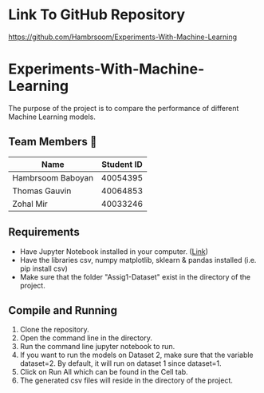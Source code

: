 # Link To GitHub Repository
https://github.com/Hambrsoom/Experiments-With-Machine-Learning

# Experiments-With-Machine-Learning
The purpose of the project is to compare the performance of different Machine Learning models.

## Team Members 👥
| Name          | Student ID    |
| ------------- |:-------------:|
|  Hambrsoom Baboyan | 40054395 |
|  Thomas Gauvin     | 40064853 |
|  Zohal Mir         | 40033246 |

## Requirements
- Have Jupyter Notebook installed in your computer. ([Link](https://jupyter.org/install))
- Have the libraries csv, numpy matplotlib, sklearn & pandas installed (i.e. pip install csv)
- Make sure that the folder "Assig1-Dataset" exist in the directory of the project.

## Compile and Running
1. Clone the repository.
2. Open the command line in the directory.
3. Run the command line jupyter notebook to run.
4. If you want to run the models on Dataset 2, make sure that the variable dataset=2.
By default, it will run on dataset 1 since dataset=1.
5. Click on Run All which can be found in the Cell tab.  
6. The generated csv files will reside in the directory of the project. 

